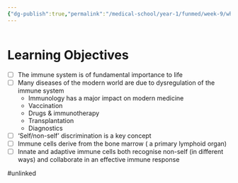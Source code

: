 ```yaml
---
{"dg-publish":true,"permalink":"/medical-school/year-1/funmed/week-9/why-is-immunology-important/","tags":["funmed"],"updated":"2025-02-14T14:03:41.224+00:00"}
---
```


```table-of-contents
```
# Learning Objectives
- [ ] The immune system is of fundamental importance to life
- [ ] Many diseases of the modern world are due to dysregulation of the immune system
	- Immunology has a major impact on modern medicine
	- Vaccination
	- Drugs & immunotherapy
	- Transplantation
	- Diagnostics
- [ ] ‘Self/non-self’ discrimination is a key concept
- [ ] Immune cells derive from the bone marrow ( a primary lymphoid organ)
- [ ] Innate and adaptive immune cells both recognise non-self (in different ways) and collaborate in an effective immune response

#unlinked 